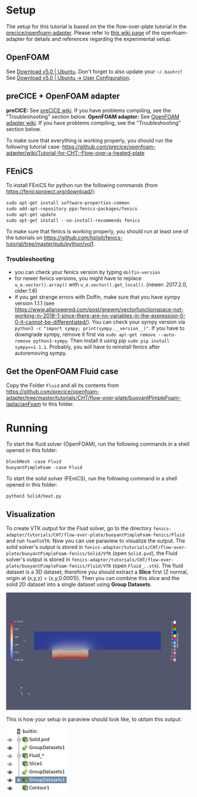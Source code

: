 # Setup

The setup for this tutorial is based on the the flow-over-plate tutorial in the [precice/openfoam-adapter](https://github.com/precice/openfoam-adapter). Please refer to [this wiki page](https://github.com/precice/openfoam-adapter/wiki/Tutorial-for-CHT:-Flow-over-a-heated-plate) of the openfoam-adapter for details and references regarding the experimental setup.

## OpenFOAM

See [Download v5.0 | Ubuntu](https://openfoam.org/download/5-0-ubuntu/). Don't forget to also update your `~/.bashrc`! See [Download v5.0 | Ubuntu -> User Configuration](https://openfoam.org/download/5-0-ubuntu/).

## preCICE + OpenFOAM adapter

**preCICE:** See [preCICE wiki](https://github.com/precice/precice/wiki/Building). If you have problems compiling, see the "Troubleshooting" section below.
**OpenFOAM adapter:** See [OpenFOAM adapter wiki](https://github.com/precice/openfoam-adapter/wiki/Building). If you have problems compiling, see the "Troubleshooting" section below.

To make sure that everything is working properly, you should run the following tutorial case: https://github.com/precice/openfoam-adapter/wiki/Tutorial-for-CHT:-Flow-over-a-heated-plate

## FEniCS

To install FEniCS for python run the following commands (from https://fenicsproject.org/download/):

```
sudo apt-get install software-properties-common
sudo add-apt-repository ppa:fenics-packages/fenics
sudo apt-get update
sudo apt-get install --no-install-recommends fenics
```

To make sure that fenics is working properly, you should run at least one of the tutorials on https://github.com/hplgit/fenics-tutorial/tree/master/pub/python/vol1.

### Troubleshooting

* you can check your fenics version by typing `dolfin-version`
* for newer fenics versions, you might have to replace `u_e.vector().array()` with `u_e.vector().get_local()`. (newer: 2017.2.0, older:1.6)
* if you get strange errors with Dolfin, make sure that you have sympy version 1.1.1 (see https://www.allanswered.com/post/gnewm/vectorfunctionspace-not-working-in-2018-1-since-there-are-no-variables-in-the-expression-0-0-it-cannot-be-differentiated/). You can check your sympy version via `python3 -c "import sympy; print(sympy.__version__)"`. If you have to downgrade sympy, remove it first via `sudo apt-get remove --auto-remove python3-sympy`. Then install it using pip `sudo pip install sympy==1.1.1`. Probably, you will have to reinstall fenics after autoremoving sympy.

## Get the OpenFOAM Fluid case

Copy the Folder `Fluid` and all its contents from https://github.com/precice/openfoam-adapter/tree/master/tutorials/CHT/flow-over-plate/buoyantPimpleFoam-laplacianFoam to this folder.

# Running

To start the fluid solver (OpenFOAM), run the following commands in a shell opened in this folder:

```
blockMesh -case Fluid
buoyantPimpleFoam -case Fluid
```

To start the solid solver (FEniCS), run the following command in a shell opened in this folder:

```
python3 Solid/heat.py
```

## Visualization

To create VTK output for the Fluid solver, go to the directory `fenics-adapter/tutorials/CHT/flow-over-plate/buoyantPimpleFoam-fenics/Fluid` and run `foamToVTK`. Now you can use paraview to visualize the output. The solid solver's output is stored in `fenics-adapter/tutorials/CHT/flow-over-plate/buoyantPimpleFoam-fenics/Solid/VTK` (open `Solid.pvd`), the Fluid solver's output is stored in `fenics-adapter/tutorials/CHT/flow-over-plate/buoyantPimpleFoam-fenics/Fluid/VTK` (open `Fluid_..vtk`). The fluid dataset is a 3D dataset, therefore you should extract a **Slice** first (Z normal, origin at (x,y,z) = (x,y,0.0001)). Then you can combine this slice and the solid 2D dataset into a single dataset using **Group Datasets**.

![Visualization of the temperature](final.png)

This is how your setup in paraview should look like, to obtain this output:

![Paraview](paraviewtree.png)
